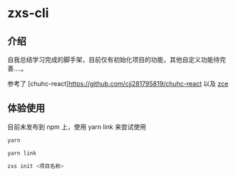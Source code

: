 # zxs-cli

## 介绍

自我总结学习完成的脚手架，目前仅有初始化项目的功能，其他自定义功能待完善....。

参考了 [chuhc-react]https://github.com/cjj281795819/chuhc-react 以及 [zce](https://github.com/zce/caz) 

## 体验使用

目前未发布到 npm 上，使用 yarn link 来尝试使用

```js
yarn

yarn link

zxs init <项目名称>
```
